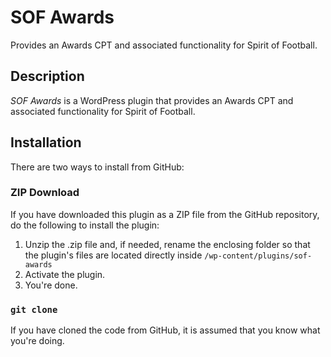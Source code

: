 # SOF Awards

Provides an Awards CPT and associated functionality for Spirit of Football.

## Description

*SOF Awards* is a WordPress plugin that provides an Awards CPT and associated functionality for Spirit of Football.

## Installation

There are two ways to install from GitHub:

### ZIP Download

If you have downloaded this plugin as a ZIP file from the GitHub repository, do the following to install the plugin:

1. Unzip the .zip file and, if needed, rename the enclosing folder so that the plugin's files are located directly inside `/wp-content/plugins/sof-awards`
2. Activate the plugin.
3. You're done.

### `git clone`

If you have cloned the code from GitHub, it is assumed that you know what you're doing.
